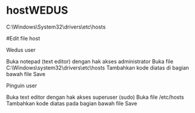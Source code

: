 # hostWEDUS
C:\Windows\System32\drivers\etc\hosts

#Edit file host

Wedus user

Buka notepad (text editor) dengan hak akses administrator
Buka file C:\Windows\system32\drivers\etc\hosts
Tambahkan kode diatas di bagian bawah file
Save

Pinguin user

Buka text editor dengan hak akses superuser (sudo)
Buka file /etc/hosts
Tambahkan kode diatas pada bagian bawah file
Save

